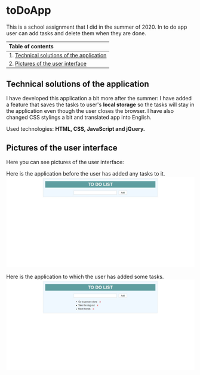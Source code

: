# toDoApp
This is a school assignment that I did in the summer of 2020. In to do app user can add tasks and delete them when they are done.

|Table of contents|
|:------------- |
|1. [Technical solutions of the application](#Technical-solutions-of-the-application)|
|2. [Pictures of the user interface](#Pictures-of-the-user-interface)|

## Technical solutions of the application
I have developed this application a bit more after the summer: I have added a feature that saves the tasks to user's **local storage** so the tasks will stay in the application even though the user closes the browser. I have also changed CSS stylings a bit and translated app into English.

Used technologies: **HTML, CSS, JavaScript and jQuery.**

## Pictures of the user interface

Here you can see pictures of the user interface:

Here is the application before the user has added any tasks to it.
![todo1](todo1.JPG "The application without tasks")

Here is the application to which the user has added some tasks.
![todo2](todo2.JPG "The application with tasks")
